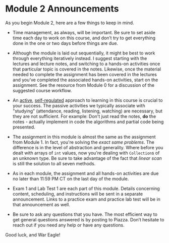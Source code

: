 # Module 2 Announcements

As you begin Module 2, here are a few things to keep in mind.

- Time management, as always, will be important. Be sure to set aside time each day to work on this course, and don’t try to get everything done in the one or two days before things are due.

- Although the module is laid out sequentially, it might be best to work through everything iteratively instead. I suggest starting with the lectures and lecture notes, and switching to a hands-on activities once that particular topic is covered in the notes. Likewise, once the material needed to complete the assignment has been covered in the lectures and you’ve completed the associated hands-on activities, start on the assignment. See the resource from Module 0 for a discussion of the suggested course workflow.

- An [active](https://en.wikipedia.org/wiki/Active_learning), [self-regulated](https://en.wikipedia.org/wiki/Self-regulated_learning) approach to learning in this course is crucial to your success. The passive activities we typically associate with "studying" (attendance, reading, listening, watching) are necessary, but they are not sufficient. For example: Don't just read the notes, **do** the notes - actually implement in code the algorithms and partial code being presented. 

- The assignment in this module is almost the same as the assignment from Module 1. In fact, you're solving the *exact same problems*. The difference is in the level of abstraction and generality. Where before you dealt with arrays of `int` values, now you're dealing with `Collection`s of an unknown type. Be sure to take advantage of the fact that *linear scan* is still the solution to all seven methods.

- As in each module, the assignment and all hands-on activities are due no later than 11:59 PM CT on the last day of the module.

- Exam 1 and Lab Test 1 are each part of this module. Details concerning content, scheduling, and instructions will be sent in a separate announcement. Links to a practice exam and practice lab test will be in that announcement as well.

- Be sure to ask any questions that you have. The most efficient way to get general questions answered is by posting to Piazza. Don’t hesitate to reach out if you need any help or have any questions.

Good luck, and War Eagle!
